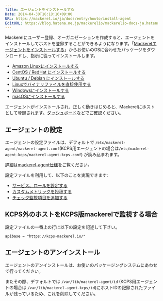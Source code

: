 ```yaml
---
Title: エージェントをインストールする
Date: 2014-04-30T16:10:16+09:00
URL: https://mackerel.io/ja/docs/entry/howto/install-agent
EditURL: https://blog.hatena.ne.jp/mackerelio/mackerelio-docs-ja.hatenablog.mackerel.io/atom/entry/12921228815722986017
---
```


Mackerelにユーザー登録、オーガニゼーションを作成すると、エージェントをインストールしてホストを登録することができるようになります。「[Mackerelエージェントをインストールする][]」からお使いのOSに合わせたパッケージをダウンロードし、指示に従ってインストールします。

- [Amazon Linuxにインストールする](./install-agent/amazon-linux)
- [CentOS / RedHat にインストールする](./install-agent/rpm)
- [Ubuntu / Debian にインストールする](./install-agent/deb)
- [Linuxでバイナリファイルを直接使用する](./install-agent/binary)
- [Windowsにインストールする](./install-agent/msi)
- [macOSにインストールする](./install-agent/mac)

エージェントがインストールされ、正しく動きはじめると、Mackerelにホストとして登録されます。[ダッシュボード](https://mackerel.io/my/dashboard)などでご確認ください。

<h2 id="configuration">エージェントの設定</h2>

エージェントの設定ファイルは、デフォルトで `/etc/mackerel-agent/mackerel-agent.conf`(KCPS用エージェントの場合は`/etc/mackerel-agent-kcps/mackerel-agent-kcps.conf`) が読み込まれます。

詳細は[mackerel-agent仕様](https://mackerel.io/ja/docs/entry/spec/agent)をご覧ください。

設定ファイルを利用して、以下のことを実現できます:

- [サービス、ロールを設定する](https://mackerel.io/ja/docs/entry/spec/agent#setting-services-and-roles)
- [カスタムメトリックを投稿する](https://mackerel.io/ja/docs/entry/advanced/custom-metrics)
- [チェック監視項目を追加する](https://mackerel.io/ja/docs/entry/custom-checks)

## KCPS外のホストをKCPS版mackerelで監視する場合

設定ファイルの一番上の行に以下の設定を記述して下さい。

    apibase = "https://kcps-mackerel.io/"

## エージェントのアンインストール

エージェントのアンインストールは、お使いのパッケージングシステムにあわせて行ってください。

またその際、デフォルトでは `/var/lib/mackerel-agent/id` (KCPS用エージェントの場合は `/var/lib/mackerel-agent-kcps/id`)にホストIDの記録されたファイルが残っているため、これを削除してください。

[Mackerelエージェントをインストールする]: https://mackerel.io/my/instruction-agent
